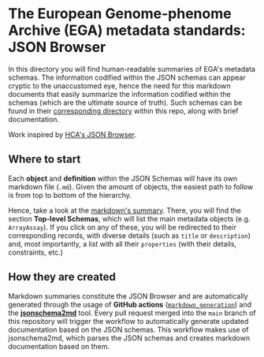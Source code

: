 # The European Genome-phenome Archive (EGA) metadata standards: JSON Browser

In this directory you will find human-readable summaries of EGA's metadata schemas. The information codified within the JSON schemas can appear cryptic to the unaccustomed eye, hence the need for this markdown documents that easily summarize the information codified within the schemas (which are the ultimate source of truth). Such schemas can be found in their
[corresponding directory](../../schemas) within this repo, along with brief documentation.

Work inspired by [HCA's JSON Browser](https://github.com/HumanCellAtlas/metadata-schema/tree/master/docs/jsonBrowser).

## Where to start

Each **object** and **definition** within the JSON Schemas will have its own markdown file (``.md``). Given the amount of objects, the easiest path to follow is from top to bottom of the hierarchy.

Hence, take a look at the [markdown's summary](markdowns/README.md). There, you will find the section **Top-level Schemas**, which will list the main metadata objects (e.g. ``ArrayAssay``). If you click on any of these, you will be redirected to their corresponding records, with diverse details (such as ``title`` or ``description``) and, most importantly, a list with all their ``properties``
(with their details, constraints, etc.)

## How they are created
Markdown summaries constitute the JSON Browser and are automatically generated through the usage of **GitHub actions** ([``markdown_generation``](../../.github/workflows/markdown_creation.yml)) and the [**jsonschema2md**](https://github.com/adobe/jsonschema2md) tool. Every pull request merged into the ``main`` branch of this repository will trigger the workflow to automatically generate updated
documentation based on the JSON schemas. This workflow makes use of jsonschema2md, which parses the JSON schemas and creates markdown documentation based on them.